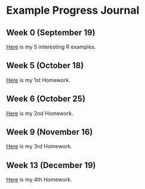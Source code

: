 # Example Progress Journal

## Week 0 (September 19)

[Here](files/Example_Homework0.html) is my 5 interesting R examples. 

## Week 5 (October 18)

[Here](files/Homework1.html) is my 1st Homework. 

## Week 6 (October 25)

[Here](files/Homework2.html) is my 2nd Homework.

## Week 9 (November 16)

[Here](files/Homework3RMarkdown.html) is my 3rd Homework.

## Week 13 (December 19)

[Here](files/Homework4.html) is my 4th Homework.
